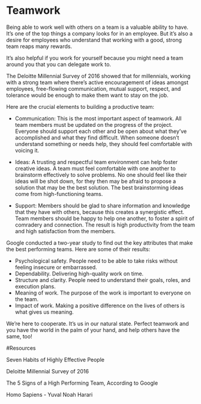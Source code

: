 ﻿# Teamwork

Being able to work well with others on a team is a valuable ability to have. It’s one of the top things a company looks for in an employee. But it’s also a desire for employees who understand that working with a good, 
strong team reaps many rewards. 

It’s also helpful if you work for yourself because you might need a team around you that you can delegate work to.

The Deloitte Millennial Survey of 2016 showed that for millennials, working with a strong team where there’s active encouragement of ideas amongst employees, free-flowing communication, mutual support, respect, and tolerance would be enough to make them want to stay on the job. 

Here are the crucial elements to building a productive team:

 * Communication: This is the most important aspect of teamwork. All team members must be updated on the progress of the project. Everyone should support each other and be open about what they’ve accomplished and what they find difficult. When someone doesn’t understand something or needs help, they should feel comfortable with voicing it.

 * Ideas: A trusting and respectful team environment can help foster creative ideas. A team must feel comfortable with one another to brainstorm effectively to solve problems. No one should feel like their ideas will be shot down, for they then may be afraid to propose a solution that may be the best solution. The best brainstorming ideas come from high-functioning teams.

 * Support: Members should be glad to share information and knowledge that they have with others, because this creates a synergistic effect. Team members should be happy to help one another, to foster a spirit of comradery and connection. The result is high productivity from the team and high satisfaction from the members.

Google conducted a two-year study to find out the key attributes that make the best performing teams. Here are some of their results:

 * Psychological safety. People need to be able to take risks without feeling insecure or embarrassed.
 * Dependability. Delivering high-quality work on time.
 * Structure and clarity. People need to understand their goals, roles, and execution plans.
 * Meaning of work. The purpose of the work is important to everyone on the team.
 * Impact of work. Making a positive difference on the lives of others is what gives us meaning.

We’re here to cooperate. It’s us in our natural state. Perfect teamwork and you have the world in the palm of your hand, and help others have the same, too!

#Resources

Seven Habits of Highly Effective People

Deloitte Millennial Survey of 2016

The 5 Signs of a High Performing Team, According to Google

Homo Sapiens - Yuval Noah Harari
